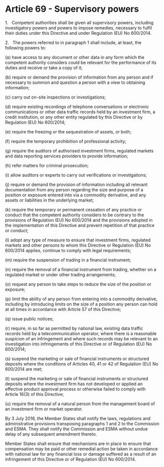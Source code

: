 # Article 69 - Supervisory powers


1.   Competent authorities shall be given all supervisory powers, including investigatory powers and powers to impose remedies, necessary to fulfil their duties under this Directive and under Regulation (EU) No 600/2014.

2.   The powers referred to in paragraph 1 shall include, at least, the following powers to:

(a) have access to any document or other data in any form which the competent authority considers could be relevant for the performance of its duties and receive or take a copy of it;

(b) require or demand the provision of information from any person and if necessary to summon and question a person with a view to obtaining information;

(c) carry out on-site inspections or investigations;

(d) require existing recordings of telephone conversations or electronic communications or other data traffic records held by an investment firm, a credit institution, or any other entity regulated by this Directive or by Regulation (EU) No 600/2014;

(e) require the freezing or the sequestration of assets, or both;

(f) require the temporary prohibition of professional activity;

(g) require the auditors of authorised investment firms, regulated markets and data reporting services providers to provide information;

(h) refer matters for criminal prosecution;

(i) allow auditors or experts to carry out verifications or investigations;

(j) require or demand the provision of information including all relevant documentation from any person regarding the size and purpose of a position or exposure entered into via a commodity derivative, and any assets or liabilities in the underlying market;

(k) require the temporary or permanent cessation of any practice or conduct that the competent authority considers to be contrary to the provisions of Regulation (EU) No 600/2014 and the provisions adopted in the implementation of this Directive and prevent repetition of that practice or conduct;

(l) adopt any type of measure to ensure that investment firms, regulated markets and other persons to whom this Directive or Regulation (EU) No 600/2014 applies, continue to comply with legal requirements;

(m) require the suspension of trading in a financial instrument;

(n) require the removal of a financial instrument from trading, whether on a regulated market or under other trading arrangements;

(o) request any person to take steps to reduce the size of the position or exposure;

(p) limit the ability of any person from entering into a commodity derivative, including by introducing limits on the size of a position any person can hold at all times in accordance with Article 57 of this Directive;

(q) issue public notices;

(r) require, in so far as permitted by national law, existing data traffic records held by a telecommunication operator, where there is a reasonable suspicion of an infringement and where such records may be relevant to an investigation into infringements of this Directive or of Regulation (EU) No 600/2014;

(s) suspend the marketing or sale of financial instruments or structured deposits where the conditions of Articles 40, 41 or 42 of Regulation (EU) No 600/2014 are met;

(t) suspend the marketing or sale of financial instruments or structured deposits where the investment firm has not developed or applied an effective product approval process or otherwise failed to comply with Article 16(3) of this Directive;

(u) require the removal of a natural person from the management board of an investment firm or market operator.

By 3 July 2016, the Member States shall notify the laws, regulations and administrative provisions transposing paragraphs 1 and 2 to the Commission and ESMA. They shall notify the Commission and ESMA without undue delay of any subsequent amendment thereto.

Member States shall ensure that mechanisms are in place to ensure that compensation may be paid or other remedial action be taken in accordance with national law for any financial loss or damage suffered as a result of an infringement of this Directive or of Regulation (EU) No 600/2014.
